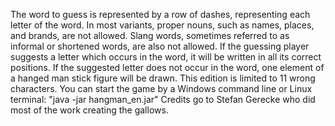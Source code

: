 The word to guess is represented by a row of dashes, representing each letter of the word. In most variants, proper nouns,
such as names, places, and brands, are not allowed. Slang words, sometimes referred to as informal or shortened words,
are also not allowed. If the guessing player suggests a letter which occurs in the word, it will be written in all 
its correct positions. If the suggested letter does not occur in the word, one element of a hanged man stick figure will be 
drawn.
This edition is limited to 11 wrong characters.
You can start the game by a Windows command line or Linux terminal: "java -jar hangman_en.jar"
Credits go to Stefan Gerecke who did most of the work creating the gallows. 
 
